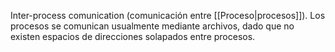 Inter-process comunication (comunicación entre [[Proceso|procesos]]). Los procesos se comunican usualmente mediante archivos, dado que no existen espacios de direcciones solapados entre procesos.